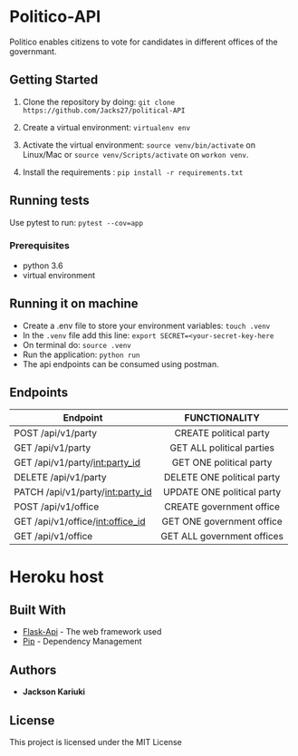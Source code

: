 

# Politico-API
Politico enables citizens to vote for candidates in different offices of the governmant.

## Getting Started

1) Clone the repository by doing: `git clone https://github.com/Jacks27/political-API`

2) Create a virtual environment: `virtualenv env`

3) Activate the virtual environment: `source venv/bin/activate` on Linux/Mac  or `source venv/Scripts/activate` on `workon venv`.

4) Install the requirements : `pip install -r requirements.txt`


## Running tests
Use pytest to run: `pytest --cov=app` 

### Prerequisites
-   python 3.6
-   virtual environment


## Running it on machine
- Create a .env file to store your environment variables: `touch .venv`
- In the `.venv` file add this line: `export SECRET=<your-secret-key-here`
- On terminal do: `source .venv`
- Run the application: `python run`
- The api endpoints can be consumed using postman.

## Endpoints
| Endpoint                                   | FUNCTIONALITY                      |
| ----------------------------------------   |:----------------------------------:|
| POST  /api/v1/party                        | CREATE political party             |
| GET  /api/v1/party                         | GET ALL political parties          |
| GET  /api/v1/party/<int:party_id>          | GET ONE political party            |
| DELETE  /api/v1/party                      | DELETE ONE political party         |
| PATCH /api/v1/party/<int:party_id>         | UPDATE ONE political party         |
| POST  /api/v1/office                       | CREATE government office           |
| GET  /api/v1/office/<int:office_id>        | GET ONE government office          |
| GET  /api/v1/office                        | GET ALL government offices         |

# Heroku host

## Built With
* [Flask-Api](http://flask.pocoo.org/docs/1.0/api/) -  The web framework used
* [Pip](https://pypi.python.org/pypi/pip) -  Dependency Management

## Authors
* **Jackson Kariuki** 

## License

This project is licensed under the MIT License
